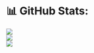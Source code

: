 # 📊 GitHub Stats:
![](https://github-readme-stats.vercel.app/api?username=rvouzz&theme=dark&hide_border=false&include_all_commits=false&count_private=false)<br/>
![](https://github-readme-streak-stats.herokuapp.com/?user=rvouzz&theme=dark&hide_border=false)<br/>
![](https://github-readme-stats.vercel.app/api/top-langs/?username=rvouzz&theme=dark&hide_border=false&include_all_commits=false&count_private=false&layout=compact)
